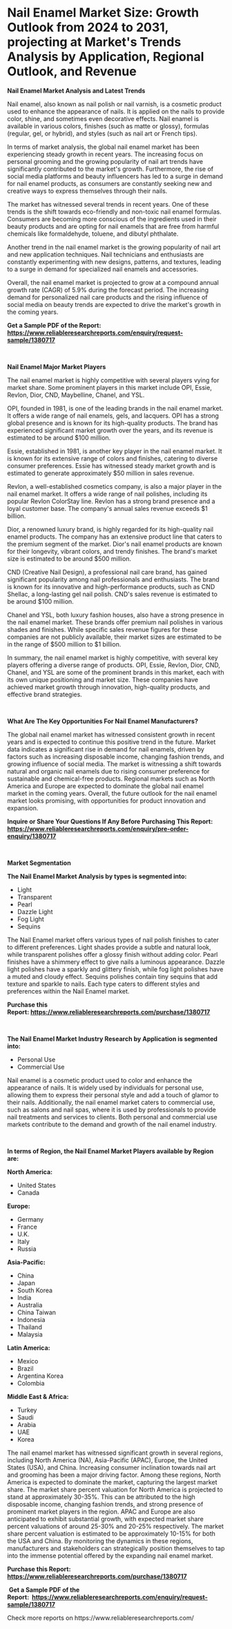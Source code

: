 <p><h1>Nail Enamel Market Size: Growth Outlook from 2024 to 2031, projecting at Market's Trends Analysis by Application, Regional Outlook, and Revenue</h1></p><p><strong>Nail Enamel Market Analysis and Latest Trends</strong></p>
<p><p>Nail enamel, also known as nail polish or nail varnish, is a cosmetic product used to enhance the appearance of nails. It is applied on the nails to provide color, shine, and sometimes even decorative effects. Nail enamel is available in various colors, finishes (such as matte or glossy), formulas (regular, gel, or hybrid), and styles (such as nail art or French tips).</p><p>In terms of market analysis, the global nail enamel market has been experiencing steady growth in recent years. The increasing focus on personal grooming and the growing popularity of nail art trends have significantly contributed to the market's growth. Furthermore, the rise of social media platforms and beauty influencers has led to a surge in demand for nail enamel products, as consumers are constantly seeking new and creative ways to express themselves through their nails.</p><p>The market has witnessed several trends in recent years. One of these trends is the shift towards eco-friendly and non-toxic nail enamel formulas. Consumers are becoming more conscious of the ingredients used in their beauty products and are opting for nail enamels that are free from harmful chemicals like formaldehyde, toluene, and dibutyl phthalate.</p><p>Another trend in the nail enamel market is the growing popularity of nail art and new application techniques. Nail technicians and enthusiasts are constantly experimenting with new designs, patterns, and textures, leading to a surge in demand for specialized nail enamels and accessories.</p><p>Overall, the nail enamel market is projected to grow at a compound annual growth rate (CAGR) of 5.9% during the forecast period. The increasing demand for personalized nail care products and the rising influence of social media on beauty trends are expected to drive the market's growth in the coming years.</p></p>
<p><strong>Get a Sample PDF of the Report:&nbsp; <a href="https://www.reliableresearchreports.com/enquiry/request-sample/1380717">https://www.reliableresearchreports.com/enquiry/request-sample/1380717</a></strong></p>
<p>&nbsp;</p>
<p><strong>Nail Enamel Major Market Players</strong></p>
<p><p>The nail enamel market is highly competitive with several players vying for market share. Some prominent players in this market include OPI, Essie, Revlon, Dior, CND, Maybelline, Chanel, and YSL.</p><p>OPI, founded in 1981, is one of the leading brands in the nail enamel market. It offers a wide range of nail enamels, gels, and lacquers. OPI has a strong global presence and is known for its high-quality products. The brand has experienced significant market growth over the years, and its revenue is estimated to be around $100 million.</p><p>Essie, established in 1981, is another key player in the nail enamel market. It is known for its extensive range of colors and finishes, catering to diverse consumer preferences. Essie has witnessed steady market growth and is estimated to generate approximately $50 million in sales revenue.</p><p>Revlon, a well-established cosmetics company, is also a major player in the nail enamel market. It offers a wide range of nail polishes, including its popular Revlon ColorStay line. Revlon has a strong brand presence and a loyal customer base. The company's annual sales revenue exceeds $1 billion.</p><p>Dior, a renowned luxury brand, is highly regarded for its high-quality nail enamel products. The company has an extensive product line that caters to the premium segment of the market. Dior's nail enamel products are known for their longevity, vibrant colors, and trendy finishes. The brand's market size is estimated to be around $500 million.</p><p>CND (Creative Nail Design), a professional nail care brand, has gained significant popularity among nail professionals and enthusiasts. The brand is known for its innovative and high-performance products, such as CND Shellac, a long-lasting gel nail polish. CND's sales revenue is estimated to be around $100 million.</p><p>Chanel and YSL, both luxury fashion houses, also have a strong presence in the nail enamel market. These brands offer premium nail polishes in various shades and finishes. While specific sales revenue figures for these companies are not publicly available, their market sizes are estimated to be in the range of $500 million to $1 billion.</p><p>In summary, the nail enamel market is highly competitive, with several key players offering a diverse range of products. OPI, Essie, Revlon, Dior, CND, Chanel, and YSL are some of the prominent brands in this market, each with its own unique positioning and market size. These companies have achieved market growth through innovation, high-quality products, and effective brand strategies.</p></p>
<p>&nbsp;</p>
<p><strong>What Are The Key Opportunities For Nail Enamel Manufacturers?</strong></p>
<p><p>The global nail enamel market has witnessed consistent growth in recent years and is expected to continue this positive trend in the future. Market data indicates a significant rise in demand for nail enamels, driven by factors such as increasing disposable income, changing fashion trends, and growing influence of social media. The market is witnessing a shift towards natural and organic nail enamels due to rising consumer preference for sustainable and chemical-free products. Regional markets such as North America and Europe are expected to dominate the global nail enamel market in the coming years. Overall, the future outlook for the nail enamel market looks promising, with opportunities for product innovation and expansion.</p></p>
<p><strong>Inquire or Share Your Questions If Any Before Purchasing This Report: <a href="https://www.reliableresearchreports.com/enquiry/pre-order-enquiry/1380717">https://www.reliableresearchreports.com/enquiry/pre-order-enquiry/1380717</a></strong></p>
<p>&nbsp;</p>
<p><strong>Market Segmentation</strong></p>
<p><strong>The Nail Enamel Market Analysis by types is segmented into:</strong></p>
<p><ul><li>Light</li><li>Transparent</li><li>Pearl</li><li>Dazzle Light</li><li>Fog Light</li><li>Sequins</li></ul></p>
<p><p>The Nail Enamel market offers various types of nail polish finishes to cater to different preferences. Light shades provide a subtle and natural look, while transparent polishes offer a glossy finish without adding color. Pearl finishes have a shimmery effect to give nails a luminous appearance. Dazzle light polishes have a sparkly and glittery finish, while fog light polishes have a muted and cloudy effect. Sequins polishes contain tiny sequins that add texture and sparkle to nails. Each type caters to different styles and preferences within the Nail Enamel market.</p></p>
<p><strong>Purchase this Report:&nbsp;<a href="https://www.reliableresearchreports.com/purchase/1380717">https://www.reliableresearchreports.com/purchase/1380717</a></strong></p>
<p>&nbsp;</p>
<p><strong>The Nail Enamel Market Industry Research by Application is segmented into:</strong></p>
<p><ul><li>Personal Use</li><li>Commercial Use</li></ul></p>
<p><p>Nail enamel is a cosmetic product used to color and enhance the appearance of nails. It is widely used by individuals for personal use, allowing them to express their personal style and add a touch of glamor to their nails. Additionally, the nail enamel market caters to commercial use, such as salons and nail spas, where it is used by professionals to provide nail treatments and services to clients. Both personal and commercial use markets contribute to the demand and growth of the nail enamel industry.</p></p>
<p>&nbsp;</p>
<p><strong>In terms of Region, the Nail Enamel Market Players available by Region are:</strong></p>
<p>
    <p> <strong> North America: </strong>
        <ul>
            <li>United States</li>
            <li>Canada</li>
        </ul>
        </p> 
    <p> <strong> Europe: </strong>
        <ul>
            <li>Germany</li>
            <li>France</li>
            <li>U.K.</li>
            <li>Italy</li>
            <li>Russia</li>
        </ul>
        </p> 
    <p> <strong> Asia-Pacific: </strong>
        <ul>
            <li>China</li>
            <li>Japan</li>
            <li>South Korea</li>
            <li>India</li>
            <li>Australia</li>
            <li>China Taiwan</li>
            <li>Indonesia</li>
            <li>Thailand</li>
            <li>Malaysia</li>
        </ul>
        </p> 
    <p> <strong> Latin America: </strong>
        <ul>
            <li>Mexico</li>
            <li>Brazil</li>
            <li>Argentina Korea</li>
            <li>Colombia</li>
        </ul>
        </p> 
    <p> <strong> Middle East & Africa: </strong>
        <ul>
            <li>Turkey</li>
            <li>Saudi</li>
            <li>Arabia</li>
            <li>UAE</li>
            <li>Korea</li>
        </ul>
    </p>
    </p>
<p><p>The nail enamel market has witnessed significant growth in several regions, including North America (NA), Asia-Pacific (APAC), Europe, the United States (USA), and China. Increasing consumer inclination towards nail art and grooming has been a major driving factor. Among these regions, North America is expected to dominate the market, capturing the largest market share. The market share percent valuation for North America is projected to stand at approximately 30-35%. This can be attributed to the high disposable income, changing fashion trends, and strong presence of prominent market players in the region. APAC and Europe are also anticipated to exhibit substantial growth, with expected market share percent valuations of around 25-30% and 20-25% respectively. The market share percent valuation is estimated to be approximately 10-15% for both the USA and China. By monitoring the dynamics in these regions, manufacturers and stakeholders can strategically position themselves to tap into the immense potential offered by the expanding nail enamel market.</p></p>
<p><strong>Purchase this Report: <a href="https://www.reliableresearchreports.com/purchase/1380717">https://www.reliableresearchreports.com/purchase/1380717</a></strong></p>
<p>&nbsp;<strong>Get a Sample PDF of the Report:&nbsp;&nbsp;<a href="https://www.reliableresearchreports.com/enquiry/request-sample/1380717">https://www.reliableresearchreports.com/enquiry/request-sample/1380717</a></strong></p>
<p><strong></strong></p>
<p>Check more reports on https://www.reliableresearchreports.com/</p>
